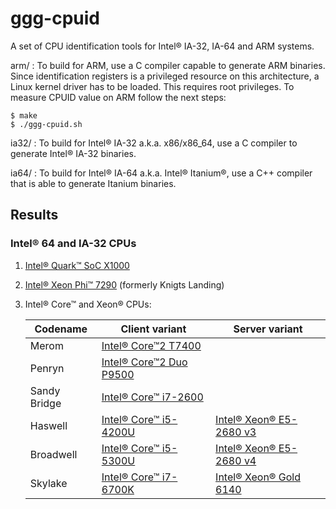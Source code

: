 # ggg-cpuid

A set of CPU identification tools for Intel® IA-32, IA-64 and ARM systems.

arm/  : To build for ARM, use a C compiler capable to generate ARM binaries. Since identification registers is a privileged resource on this architecture, a Linux kernel driver has to be loaded. This requires root privileges.
To measure CPUID value on ARM follow the next steps:

    $ make
    $ ./ggg-cpuid.sh

ia32/ : To build for Intel® IA-32 a.k.a. x86/x86_64, use a C compiler to generate Intel® IA-32 binaries.

ia64/ : To build for Intel® IA-64 a.k.a. Intel® Itanium®, use a C++ compiler that is able to generate Itanium binaries.

## Results

### Intel® 64 and IA-32 CPUs

1. [Intel® Quark™ SoC X1000](dumps/ia32/Intel®%20Quark™%20SoC%20X1000.md)
2. [Intel® Xeon Phi™ 7290](dumps/ia32/Intel®%20Xeon%20Phi™%207290.md) (formerly Knigts Landing)
3. Intel® Core™ and Xeon® CPUs:

   | Codename     | Client variant                                                         | Server variant                                                         |
   | ---          | ---                                                                    | ---                                                                    |
   | Merom        | [Intel® Core™2 T7400](dumps/ia32/Intel®%20Core™2%20T7400.md)           |                                                                        |
   | Penryn       | [Intel® Core™2 Duo P9500](dumps/ia32/Intel®%20Core™2%20Duo%20P9500.md) |                                                                        |
   | Sandy Bridge | [Intel® Core™ i7-2600](dumps/ia32/Intel®%20Core™%20i7-2600.md)         |                                                                        |
   | Haswell      | [Intel® Core™ i5-4200U](dumps/ia32/Intel®%20Core™%20i5-4200U.md)       | [Intel® Xeon® E5-2680 v3](dumps/ia32/Intel®%20Xeon®%20E5-2680%20v3.md) |
   | Broadwell    | [Intel® Core™ i5-5300U](dumps/ia32/Intel®%20Core™%20i5-5300U.md)       | [Intel® Xeon® E5-2680 v4](dumps/ia32/Intel®%20Xeon®%20E5-2680%20v4.md) |
   | Skylake      | [Intel® Core™ i7-6700K](dumps/ia32/Intel®%20Core™%20i7-6700K.md)       | [Intel® Xeon® Gold 6140](dumps/ia32/Intel®%20Xeon®%20Gold%206140.md)   |
